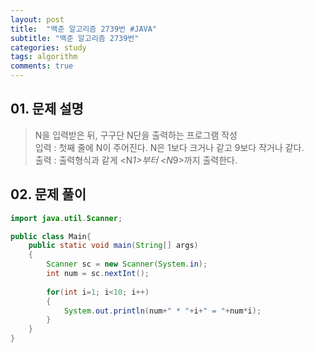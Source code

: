 ```yaml
---
layout: post
title:  "백준 알고리즘 2739번 #JAVA"
subtitle: "백준 알고리즘 2739번"
categories: study
tags: algorithm
comments: true
---
```



## 01. 문제 설명
> N을 입력받은 뒤, 구구단 N단을 출력하는 프로그램 작성  
> 입력 : 첫째 줄에 N이 주어진다. N은 1보다 크거나 같고 9보다 작거나 같다.  
> 출력 : 출력형식과 같게 <N*1>부터 <N*9>까지 출력한다.  

## 02. 문제 풀이
```java
import java.util.Scanner;

public class Main{
    public static void main(String[] args)
    {
        Scanner sc = new Scanner(System.in);
        int num = sc.nextInt();
        
        for(int i=1; i<10; i++)
        {
            System.out.println(num+" * "+i+" = "+num*i);
        }
    }
}
```